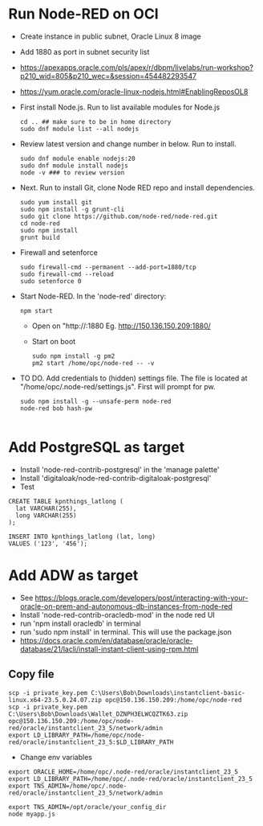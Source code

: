 # Run Node-RED on OCI

- Create instance in public subnet, Oracle Linux 8 image
- Add 1880 as port in subnet security list
- https://apexapps.oracle.com/pls/apex/r/dbpm/livelabs/run-workshop?p210_wid=805&p210_wec=&session=454482293547
- https://yum.oracle.com/oracle-linux-nodejs.html#EnablingReposOL8

- First install Node.js. Run to list available modules for Node.js
  ```
  cd .. ## make sure to be in home directory
  sudo dnf module list --all nodejs
  ```

- Review latest version and change number in below. Run to install.
  ```
  sudo dnf module enable nodejs:20
  sudo dnf module install nodejs
  node -v ### to review version
  ```

- Next. Run to install Git, clone Node RED repo and install dependencies.
  ```
  sudo yum install git
  sudo npm install -g grunt-cli
  sudo git clone https://github.com/node-red/node-red.git
  cd node-red
  sudo npm install
  grunt build
  ```

- Firewall and setenforce
  ```
  sudo firewall-cmd --permanent --add-port=1880/tcp
  sudo firewall-cmd --reload
  sudo setenforce 0
  ```
 
- Start Node-RED. In the 'node-red' directory:
  ```
  npm start

  ```

  - Open on "http://<public ip>:1880
    Eg. http://150.136.150.209:1880/
 
  - Start on boot
    ```
    sudo npm install -g pm2
    pm2 start /home/opc/node-red -- -v
    ```
- TO DO. Add credentials to (hidden) settings file. The file is located at "/home/opc/.node-red/settings.js". First will prompt for pw.
  ```
  sudo npm install -g --unsafe-perm node-red
  node-red bob hash-pw


# Add PostgreSQL as target

- Install 'node-red-contrib-postgresql' in the 'manage palette'
- Install 'digitaloak/node-red-contrib-digitaloak-postgresql' 
- Test

```
CREATE TABLE kpnthings_latlong (
  lat VARCHAR(255),
  long VARCHAR(255)
);
```

```
INSERT INTO kpnthings_latlong (lat, long)
VALUES ('123', '456');
```






# Add ADW as target
- See https://blogs.oracle.com/developers/post/interacting-with-your-oracle-on-prem-and-autonomous-db-instances-from-node-red
- Install 'node-red-contrib-oracledb-mod' in the node red UI
- run 'npm install oracledb' in terminal
- run 'sudo npm install' in terminal. This will use the package.json
- https://docs.oracle.com/en/database/oracle/oracle-database/21/lacli/install-instant-client-using-rpm.html

## Copy file
```
scp -i private_key.pem C:\Users\Bob\Downloads\instantclient-basic-linux.x64-23.5.0.24.07.zip opc@150.136.150.209:/home/opc/node-red
scp -i private_key.pem C:\Users\Bob\Downloads\Wallet_DZNPH3ELWCQZTK63.zip opc@150.136.150.209:/home/opc/node-red/oracle/instantclient_23_5/network/admin
export LD_LIBRARY_PATH=/home/opc/node-red/oracle/instantclient_23_5:$LD_LIBRARY_PATH
```

- Change env variables
```
export ORACLE_HOME=/home/opc/.node-red/oracle/instantclient_23_5
export LD_LIBRARY_PATH=/home/opc/.node-red/oracle/instantclient_23_5
export TNS_ADMIN=/home/opc/.node-red/oracle/instantclient_23_5/network/admin

export TNS_ADMIN=/opt/oracle/your_config_dir
node myapp.js

```




